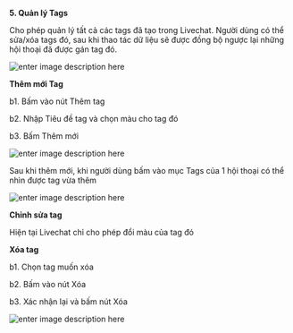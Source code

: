 **5. Quản lý Tags**

Cho phép quản lý tất cả các tags đã tạo trong Livechat. Người dùng có thể sửa/xóa tags đó, sau khi thao tác dữ liệu sẽ được đồng bộ ngược lại những hội thoại đã được gán tag đó.

![enter image description here](https://chatbizfly.mediacdn.vn/2022/07/04/chatbot/img_60jpg1656928658.jpg)

**Thêm mới Tag**

b1. Bấm vào nút Thêm tag

b2. Nhập Tiêu đề tag và chọn màu cho tag đó

b3. Bấm Thêm mới

![enter image description here](https://chatbizfly.mediacdn.vn/2022/07/04/chatbot/img_61jpg1656928815.jpg)

Sau khi thêm mới, khi người dùng bấm vào mục Tags của 1 hội thoại có thể nhìn được tag vừa thêm 

![enter image description here](https://chatbizfly.mediacdn.vn/2022/07/04/chatbot/img_63jpg1656929071.jpg)

**Chỉnh sửa tag**

Hiện tại Livechat chỉ cho phép đổi màu của tag đó

**Xóa tag**

b1. Chọn tag muốn xóa

b2. Bấm vào nút Xóa

b3. Xác nhận lại và bấm nút Xóa

![enter image description here](https://chatbizfly.mediacdn.vn/2022/07/04/chatbot/img_62jpg1656928971.jpg)
